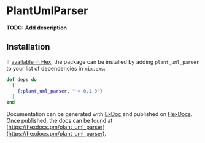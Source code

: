 # PlantUmlParser

**TODO: Add description**

## Installation

If [available in Hex](https://hex.pm/docs/publish), the package can be installed
by adding `plant_uml_parser` to your list of dependencies in `mix.exs`:

```elixir
def deps do
  [
    {:plant_uml_parser, "~> 0.1.0"}
  ]
end
```

Documentation can be generated with [ExDoc](https://github.com/elixir-lang/ex_doc)
and published on [HexDocs](https://hexdocs.pm). Once published, the docs can
be found at [https://hexdocs.pm/plant_uml_parser](https://hexdocs.pm/plant_uml_parser).

